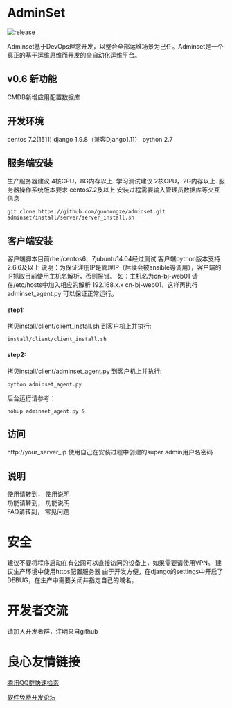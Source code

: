 # AdminSet
   
  
[![release](https://img.shields.io/github/release/guohongze/adminset.svg)](https://github.com/guohongze/adminset/releases)
 
Adminset基于DevOps理念开发，以整合全部运维场景为己任。Adminset是一个真正的基于运维思维而开发的全自动化运维平台。 

## v0.6 新功能
CMDB新增应用配置数据库

## 开发环境
centos 7.2(1511) django 1.9.8（兼容Django1.11） python 2.7 

## 服务端安装
生产服务器建议 4核CPU，8G内存以上. 
学习测试建议 2核CPU，2G内存以上. 
服务器操作系统版本要求 centos7.2及以上 
安装过程需要输入管理员数据库等交互信息 
```
git clone https://github.com/guohongze/adminset.git
adminset/install/server/server_install.sh
```

## 客户端安装
客户端脚本目前rhel/centos6、7,ubuntu14.04经过测试 
客户端python版本支持2.6.6及以上 
说明：为保证注册IP是管理IP（后续会被ansible等调用），客户端的IP抓取目前使用主机名解析，否则报错。 
如：主机名为cn-bj-web01 请在/etc/hosts中加入相应的解析 192.168.x.x cn-bj-web01，这样再执行adminset_agent.py 可以保证正常运行。
#### step1:
拷贝install/client/client_install.sh 到客户机上并执行:
```
install/client/client_install.sh
```
#### step2:
拷贝install/client/adminset_agent.py 到客户机上并执行:
```
python adminset_agent.py
```
后台运行请参考：
```
nohup adminset_agent.py &
```

## 访问
http://your_server_ip 
使用自己在安装过程中创建的super admin用户名密码

## 说明
使用请转到， 使用说明  
功能请转到， 功能说明  
FAQ请转到， 常见问题 

# 安全
建议不要将程序启动在有公网可以直接访问的设备上，如果需要请使用VPN。 
建议生产环境中使用https配置服务器 
由于开发方便，在django的settings中开启了DEBUG，在生产中需要关闭并指定自己的域名。

# 开发者交流
请加入开发者群，注明来自github
  


 # 良心友情链接

[腾讯QQ群快速检索](http://u.720life.cn/s/8cf73f7c)

[软件免费开发论坛](http://u.720life.cn/s/bbb01dc0)